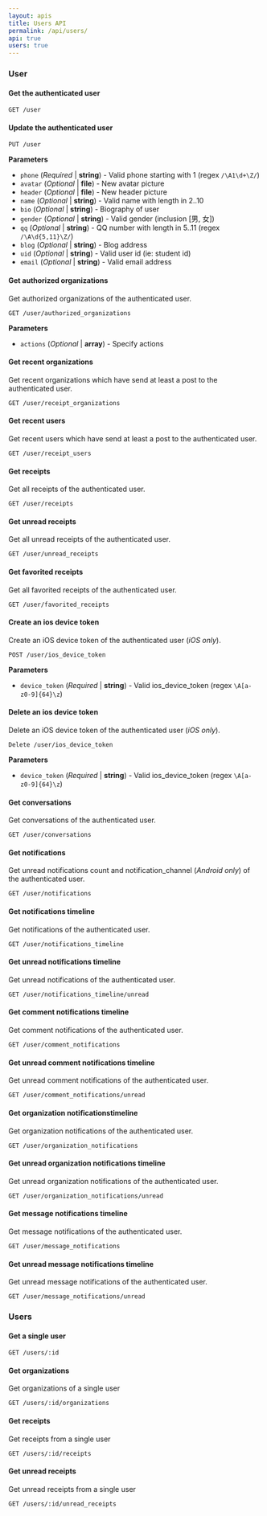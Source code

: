 ```yaml
---
layout: apis
title: Users API
permalink: /api/users/
api: true
users: true
---
```


### User


#### Get the authenticated user

    GET /user

#### Update the authenticated user

    PUT /user

**Parameters**

* `phone` (*Required* | **string**) - Valid phone starting with 1 (regex `/\A1\d+\Z/`)
* `avatar` (*Optional* | **file**) - New avatar picture
* `header` (*Optional* | **file**) - New header picture
* `name` (*Optional* | **string**) - Valid name with length in 2..10
* `bio` (*Optional* | **string**) - Biography of user
* `gender` (*Optional* | **string**) - Valid gender (inclusion [男, 女])
* `qq` (*Optional* | **string**) - QQ number with length in 5..11 (regex `/\A\d{5,11}\Z/`)
* `blog` (*Optional* | **string**) - Blog address
* `uid` (*Optional* | **string**) - Valid user id (ie: student id)
* `email` (*Optional* | **string**) - Valid email address


#### Get authorized organizations

Get authorized organizations of the authenticated user.

    GET /user/authorized_organizations

**Parameters**

* `actions` (*Optional* | **array**) - Specify actions


#### Get recent organizations

Get recent organizations which have send at least a post to the authenticated user.

    GET /user/receipt_organizations


#### Get recent users

Get recent users which have send at least a post to the authenticated user.

    GET /user/receipt_users



#### Get receipts

Get all receipts of the authenticated user.

    GET /user/receipts



#### Get unread receipts

Get all unread receipts of the authenticated user.

    GET /user/unread_receipts



#### Get favorited receipts

Get all favorited receipts of the authenticated user.

    GET /user/favorited_receipts



#### Create an ios device token

Create an iOS device token of the authenticated user (*iOS only*).

    POST /user/ios_device_token

**Parameters**

* `device_token` (*Required* | **string**) - Valid ios_device_token (regex `\A[a-z0-9]{64}\z`)


#### Delete an ios device token

Delete an iOS device token of the authenticated user (*iOS only*).

    Delete /user/ios_device_token

**Parameters**

* `device_token` (*Required* | **string**) - Valid ios_device_token (regex `\A[a-z0-9]{64}\z`)


#### Get conversations

Get conversations of the authenticated user.

    GET /user/conversations


#### Get notifications

Get unread notifications count and notification_channel (*Android only*) of the authenticated user.

    GET /user/notifications


#### Get notifications timeline

Get notifications of the authenticated user.

    GET /user/notifications_timeline


#### Get unread notifications timeline

Get unread notifications of the authenticated user.

    GET /user/notifications_timeline/unread


#### Get comment notifications timeline

Get comment notifications of the authenticated user.

    GET /user/comment_notifications


#### Get unread comment notifications timeline

Get unread comment notifications of the authenticated user.

    GET /user/comment_notifications/unread


#### Get organization notificationstimeline

Get organization notifications of the authenticated user.

    GET /user/organization_notifications


#### Get unread organization notifications timeline

Get unread organization notifications of the authenticated user.

    GET /user/organization_notifications/unread


#### Get message notifications timeline

Get message notifications of the authenticated user.

    GET /user/message_notifications


#### Get unread message notifications timeline

Get unread message notifications of the authenticated user.

    GET /user/message_notifications/unread


### Users


#### Get a single user

    GET /users/:id


#### Get organizations

Get organizations of a single user

    GET /users/:id/organizations


#### Get receipts

Get receipts from a single user

    GET /users/:id/receipts


#### Get unread receipts

Get unread receipts from a single user

    GET /users/:id/unread_receipts



